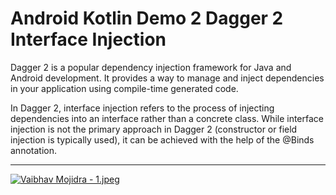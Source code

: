 # Android Kotlin Demo 2 Dagger 2 Interface Injection

Dagger 2 is a popular dependency injection framework for Java and Android development. It provides a way to manage and inject dependencies in your application using compile-time generated code.

In Dagger 2, interface injection refers to the process of injecting dependencies into an interface rather than a concrete class. While interface injection is not the primary approach in Dagger 2 (constructor or field injection is typically used), it can be achieved with the help of the @Binds annotation.

---

[![Vaibhav Mojidra - 1.jpeg](https://raw.githubusercontent.com/VaibhavMojidra/Android-Kotlin---Demo-2-Dagger-2-Interface-Injection/master/screenshots/1.jpeg "Vaibhav Mojidra")](https://vaibhavmojidra.github.io/site/)